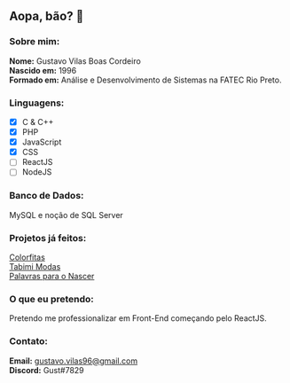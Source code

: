 ## Aopa, bão? 👋

### Sobre mim:

**Nome:** Gustavo Vilas Boas Cordeiro<br/>
**Nascido em:** 1996<br/>
**Formado em:** Análise e Desenvolvimento de Sistemas na FATEC Rio Preto.<br/>

### Linguagens:
- [x] C & C++
- [x] PHP
- [x] JavaScript
- [x] CSS
- [ ] ReactJS
- [ ] NodeJS

### Banco de Dados:
MySQL e noção de SQL Server

### Projetos já feitos:
[Colorfitas](https://colorfitas.com.br)<br/>
[Tabimi Modas](https://tabimi.com.br)<br/>
[Palavras para o Nascer](http://palavrasparaonascer.com.br)<br/>

### O que eu pretendo:
Pretendo me professionalizar em Front-End começando pelo ReactJS.

### Contato:
**Email:** gustavo.vilas96@gmail.com<br/>
**Discord:** Gust#7829


<!--
**Gustingg/Gustingg** is a ✨ _special_ ✨ repository because its `README.md` (this file) appears on your GitHub profile.

Here are some ideas to get you started:

- 🔭 I’m currently working on ...
- 🌱 I’m currently learning ...
- 👯 I’m looking to collaborate on ...
- 🤔 I’m looking for help with ...
- 💬 Ask me about ...
- 📫 How to reach me: ...
- 😄 Pronouns: ...
- ⚡ Fun fact: ...
-->

